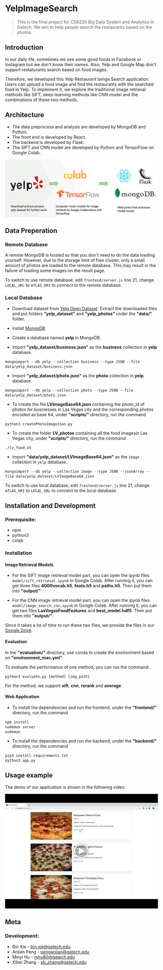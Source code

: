 # YelpImageSearch
> This is the final project for CS6220 Big Data System and Analytics in Gatech. We aim to help people search the restaurants based on the photos.

## Introduction

In our daily life, sometimes we see some good foods in Facebook or Instagram but we don't know their names. Also, Yelp and Google Map don't support restaturants search based on food images. 

Therefore, we developed this Yelp Restaurant Iamge Search application. Users can upload a food image and find the restaurants with the searched food in Yelp. To implement it, we explore the traditional image retrieval methods like SIFT, deep learning methods like CNN model and the combinations of these two methods.

## Architecture
- The data preprocess and analysis are developed by MongoDB and Python.
- The front end is developed by React.
- The backend is developed by Flask.
- The SIFT and CNN model are developed by Python and TensorFlow on Google Colab.

![](screenshots/architecture.png)

## Data Preperation

### Remote Database

A remote MongoDB is hosted so that you don't need to do the data loading yourself. However, due to the storage limit of free cluster, only a small amount of photos are loaded to the remote database. This may result in the failure of loading some images on the result page.

To switch to use remote database, edit ```frontend/server.js``` line 21, change ```LOCAL_URL``` to ```ATLAS_URI``` to connect to the remote database.

### Local Database

- Download dataset from [Yelp Open Dataset](https://www.yelp.com/dataset). Extract the downloaded files and put folders **"yelp_dataset"** and **"yelp_photos"** under the **"data/"** folder.

- Install [MongoDB](https://docs.mongodb.com/manual/installation/)

- Create a database named **yelp** in MongoDB.

- Import **"yelp_dataset/business.json"** as the **business** collection in **yelp** database.

```
mongoimport --db yelp --collection business --type JSON --file data/yelp_dataset/business.json
```

- Import **"yelp_dataset/photo.json"** as the **photo** collection in **yelp** database. 

```
mongoimport --db yelp --collection photo --type JSON --file data/yelp_dataset/photo.json
```

- To create the file **LVImageBase64.json** containing the photo_id of photos for businesses in Las Vegas city and the corresponding photos encoded as base 64, under **"scripts/"** directory, run the command

```
python3 createPhotoImageJson.py
```

- To create the folder **LV_photos** containing all the food imagesin Las Vegas city, under **"scripts/"** directory, run the command

```
./lv_food.sh
```

- Import **"data/yelp_dataset/LVImageBase64.json"** as the ```image``` collection in ```yelp``` database.  
 
```
mongoimport --db yelp --collection image --type JSON --jsonArray --file data/yelp_dataset/LVImageBase64.json
```

To switch to use local database, edit ```frontend/server.js``` line 21, change ```ATLAS_URI``` to ```LOCAL_URL``` to connect to the local database.



## Installation and Development


### Prerequisite:

- npm
- python3
- colab

### Installation

#### Image Retrieval Models 

- For the SIFT image retrieval model part, you can open the ipynb files ```model/sift_retrieval.ipynb``` in Google Colab. After running it, you can get three files **4000vocab.h5**, **feats.h5** and **paths.h5**. Then put them into **"output/"**

- For the CNN image retrieval model part, you can open the ipynb files ```model/image_search_cnn.ipynb``` in Google Colab. After running it, you can get two files **LasVegasFoodFeatures** and **best_model.hdf5**. Then put them into **"output/"**.

Since it takes a lot of time to run these two files, we provide the files in our [Google Drive](https://drive.google.com/drive/folders/12TH7Yz1bxPhcun7ebZ7vWRFNW_r9iggG?usp=sharing).

#### Evaluation

In the **"evaluation/"** directory, use conda to create the environment based on **"environment_mac.yml"**. 

To evaluate the performance of one method, you can run the command:

```
python3 evaluate.py [method] [img_path]
```

For the method, we support **sift**, **cnn**, **rerank** and **average**.

#### Web Application

- To install the dependencies and run the frontend, under the **"frontend/"** directory, run the command 

```
npm install
nodemon server
nodemon
```

- To install the dependencies and run the backend, under the **"backend/"** directory, run the command 

```
pip3 install requirements.txt
python3 app.py
```


## Usage example

The demo of our application is shown in the following video:

[![cover](screenshots/example.png)](https://www.youtube.com/watch?v=P-gYRTt4tmk)

## Meta
### Development: 
- Bin Xie - bin.xie@gatech.edu
- Anjian Peng - penganjian@gatech.edu
- Minyi Hu - mhu80@gatech.edu
- Xibei Zhang - xb_zhang@gatech.edu
